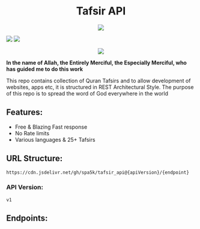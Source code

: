 <h1 align="center"> Tafsir API</h1>

<p align="center">
  <img  src="https://raw.githubusercontent.com/spa5k/tafsir_api/v1/asset/tafsirapi.png">
</p>

[![](https://data.jsdelivr.com/v1/package/gh/spa5k/tafsir_api/badge)](https://www.jsdelivr.com/package/gh/spa5k/tafsir_api)
[![](https://data.jsdelivr.com/v1/package/gh/spa5k/tafsir_api/badge/rank)](https://www.jsdelivr.com/package/gh/spa5k/tafsir_api)

<p align="center">
  <img src="https://raw.githubusercontent.com/spa5k/tafsir_api/v1/asset/bismilllah.jpg">
</p>

**In the name of Allah, the Entirely Merciful, the Especially Merciful, who has guided me to do this work**

This repo contains collection of Quran Tafsirs and to allow development of websites, apps etc, it is structured in REST Architectural Style.
The purpose of this repo is to spread the word of God everywhere in the world

## Features:

- Free & Blazing Fast response
- No Rate limits
- Various languages & 25+ Tafsirs

## URL Structure:

`https://cdn.jsdelivr.net/gh/spa5k/tafsir_api@{apiVersion}/{endpoint}`

### API Version:

`v1`

## Endpoints:
